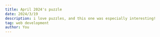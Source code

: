```yaml
---
title: April 2024's puzzle
date: 2024/3/19
description: i love puzzles, and this one was especially interesting!
tag: web development
author: You
---
```

